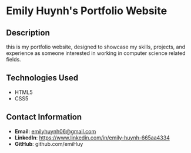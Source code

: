 # Emily Huynh's Portfolio Website

## Description
this is my portfolio website, designed to showcase my skills, projects, and experience as someone interested in working in computer science related fields.

## Technologies Used
- HTML5
- CSS5

## Contact Information
- **Email**: emilyhuynh06@gmail.com
- **LinkedIn**: https://www.linkedin.com/in/emily-huynh-665aa4334
- **GitHub**: github.com/emiHuy
